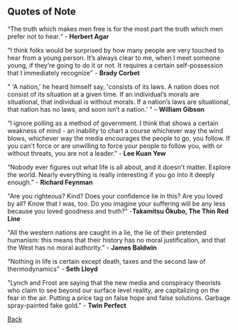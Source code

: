 ## Quotes of Note

“The truth which makes men free is for the most part the truth which men prefer not to hear.“ - **Herbert Agar**

"I think folks would be surprised by how many people are very touched to hear from a young person. It’s always clear to me, when I meet someone young, if they’re going to do it or not. It requires a certain self-possession that I immediately recognize"  - **Brady Corbet**

" 'A nation,' he heard himself say, 'consists of its laws. A nation does not consist of its situation at a given time. If an individual’s morals are situational, that individual is without morals. If a nation’s laws are situational, that nation has no laws, and soon isn’t a nation.' " – **William Gibson**

“I ignore polling as a method of government. I think that shows a certain weakness of mind - an inability to chart a course whichever way the wind blows, whichever way the media encourages the people to go, you follow. If you can't force or are unwilling to force your people to follow you, with or without threats, you are not a leader.” - **Lee Kuan Yew**

“Nobody ever figures out what life is all about, and it doesn't matter. Explore the world. Nearly everything is really interesting if you go into it deeply enough.” - **Richard Feynman**

"Are you righteous? Kind? Does your confidence lie in this? Are you loved by all? Know that I was, too. Do you imagine your suffering will be any less because you loved goodness and truth?" -**Takamitsu Ôkubo, The Thin Red Line**

"All the western nations are caught in a lie, the lie of their pretended humanism: this means that their history has no moral justification, and that the West has no moral authority.” - **James Baldwin**

"Nothing in life is certain except death, taxes and the second law of thermodynamics" - **Seth Lloyd**

"Lynch and Frost are saying that the new media and conspiracy theorists who claim to see beyond our surface level reality, are capitalizing on the fear in the air. Putting a price tag on false hope and false solutions. Garbage spray-painted fake gold." - **Twin Perfect**


[Back](./)
